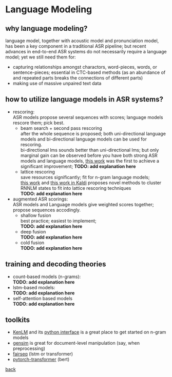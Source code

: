 # Language Modeling

## why language modeling?  
language model, together with acoustic model and pronunciation model, has been a key component in a traditional ASR pipeline; but recent advances in end-to-end ASR systems do not necessarily require a language model; yet we still need them for:
  - capturing relationships amongst charactors, word-pieces, words, or sentence-pieces; essential in CTC-based methods (as an abundance of <blank> and repeated parts breaks the connections of different parts)
  - making use of massive unpaired text data
## how to utilize language models in ASR systems?
  - rescoring:  
  ASR models propose several sequences with scores; language models rescore them; pick best.
    - beam search + second pass rescoring  
    after the whole sequence is proposed; both uni-directional language models and bi-directional language models can be used for rescoring.  
    bi-directional lms sounds better than uni-directional lms; but only marginal gain can be observed before you have both strong ASR models and language models, [this work](https://arxiv.org/abs/1905.06655) was the first to achieve a significant improvement;
    **TODO: add explanation here** 
    - lattice rescoring  
    save resources significantly; fit for n-gram language models;  
    [this work](http://mi.eng.cam.ac.uk/~xc257/papers/RNNLM_latrescore.pdf) and [this work in Kaldi](http://danielpovey.com/files/2018_icassp_lattice_pruning.pdf) proposes novel methods to cluster RNNLM states to fit into lattice rescoring techniques  
    **TODO: add explanation here** 
  - augmented ASR scorings:  
  ASR models and Language models give weighted scores together; propose sequences accodingly.
    - shallow fusion  
    best practice; easiest to implement;  
    **TODO: add explanation here** 
    - deep fusion  
    **TODO: add explanation here** 
    - cold fusion  
    **TODO: add explanation here** 
## training and decoding theories  
  - count-based models (n-grams):  
  **TODO: add explanation here** 
  - lstm-based models:  
  **TODO: add explanation here** 
  - self-attention based models  
  **TODO: add explanation here** 
## toolkits  
  - [KenLM](https://kheafield.com/code/kenlm/) and its [python interface](https://github.com/kpu/kenlm) is a great place to get started on n-gram models
  - [gensim](https://github.com/rare-technologies/gensim) is great for document-level manipulation (say, when preprocessing)
  - [fairseq](https://fairseq.readthedocs.io/en/latest/tasks.html#language-modeling) (lstm or transformer)
  - [pytorch-transformer](https://github.com/huggingface/pytorch-pretrained-BERT) (bert)

[back](index.md)
